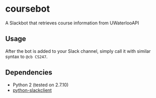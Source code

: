 # coursebot

A Slackbot that retrieves course information from UWaterlooAPI

## Usage

After the bot is added to your Slack channel, simply call it with similar syntax to `@cb CS247`.

## Dependencies

* Python 2 (tested on 2.7.10)
* [python-slackclient](https://github.com/slackapi/python-slackclient)
